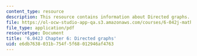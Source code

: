 ```yaml
---
content_type: resource
description: This resource contains information about Directed graphs.
file: https://ol-ocw-studio-app-qa.s3.amazonaws.com/courses/6-042j-mathematics-for-computer-science-fall-2010/e6db7638031b754f5f68012946af4763_MIT6_042JF10_chap06.pdf
file_type: application/pdf
resourcetype: Document
title: '6.042J Chapter 6: Directed graphs'
uid: e6db7638-031b-754f-5f68-012946af4763
---
```

